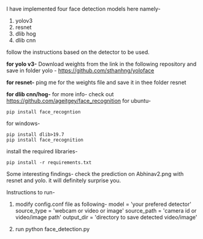 I have implemented four face detection models here namely-
1) yolov3
2) resnet
3) dlib hog
4) dlib cnn

follow the instructions based on the detector to be used.

<b>for yolo v3-</b>
Download weights from the link in the following repository and save in folder yolo - https://github.com/sthanhng/yoloface

<b>for resnet-</b>
ping me for the weights file and save it in thee folder resnet

<b>for dlib cnn/hog-</b>
for more info- check out https://github.com/ageitgey/face_recognition
for ubuntu-
```
pip install face_recogntion
```
for windows-
```
pip install dlib>19.7
pip install face_recognition
```

install the required libraries-
```
pip install -r requirements.txt
```

Some interesting findings-
check the prediction on Abhinav2.png with resnet and yolo. it will definitely surprise you.

Instructions to run-
1) modify config.conf file as following-
model = 'your prefered detector'
source_type = 'webcam or video or image'
source_path = 'camera id or video/image path'
output_dir = 'directory to save detected video/image'

2) run python face_detection.py
